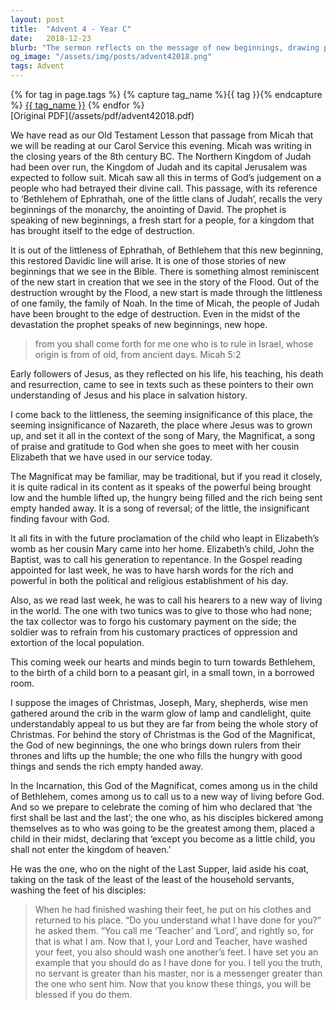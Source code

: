 ```yaml
---
layout: post
title:  "Advent 4 - Year C"
date:   2018-12-23
blurb: "The sermon reflects on the message of new beginnings, drawing parallels between the story of Noah and the prophecy of Micah. It emphasizes the significance of seemingly insignificant places like Bethlehem and Nazareth in the story of Jesus. The Magnificat, a song of reversal, is highlighted as a symbol of the humble being lifted and the powerful being brought low."
og_image: "/assets/img/posts/advent42018.png"
tags: Advent
---    
```

<div class="tag-pills">
  {% for tag in page.tags %}
    {% capture tag_name %}{{ tag }}{% endcapture %}
    <a href="{{ site.baseurl }}/tag/{{ tag_name | slugify }}" class="tag-pill">{{ tag_name }}</a>
  {% endfor %}
</div>
[Original PDF](/assets/pdf/advent42018.pdf)

We have read as our Old Testament Lesson that passage from Micah that we will be reading at our Carol Service this evening. Micah was writing in the closing years of the 8th century BC. The Northern Kingdom of Judah had been over run, the Kingdom of Judah and its capital Jerusalem was expected to follow suit. Micah saw all this in terms of God’s judgement on a people who had betrayed their divine call. This passage, with its reference to ‘Bethlehem of Ephrathah, one of the little clans of Judah’, recalls the very beginnings of the monarchy, the anointing of David. The prophet is speaking of new beginnings, a fresh start for a people, for a kingdom that has brought itself to the edge of destruction.

It is out of the littleness of Ephrathah, of Bethlehem that this new beginning, this restored Davidic line will arise. It is one of those stories of new beginnings that we see in the Bible. There is something almost reminiscent of the new start in creation that we see in the story of the Flood. Out of the destruction wrought by the Flood, a new start is made through the littleness of one family, the family of Noah. In the time of Micah, the people of Judah have been brought to the edge of destruction. Even in the midst of the devastation the prophet speaks of new beginnings, new hope.

> from you shall come forth for me
> one who is to rule in Israel,
> whose origin is from of old,
> from ancient days. Micah 5:2

Early followers of Jesus, as they reflected on his life, his teaching, his death and resurrection, came to see in texts such as these pointers to their own understanding of Jesus and his place in salvation history.

I come back to the littleness, the seeming insignificance of this place, the seeming insignificance of Nazareth, the place where Jesus was to grown up, and set it all in the context of the song of Mary, the Magnificat, a song of praise and gratitude to God when she goes to meet with her cousin Elizabeth that we have used in our service today.

The Magnificat may be familiar, may be traditional, but if you read it closely, it is quite radical in its content as it speaks of the powerful being brought low and the humble lifted up, the hungry being filled and the rich being sent empty handed away. It is a song of reversal; of the little, the insignificant finding favour with God.

It all fits in with the future proclamation of the child who leapt in Elizabeth’s womb as her cousin Mary came into her home. Elizabeth’s child, John the Baptist, was to call his generation to repentance. In the Gospel reading appointed for last week, he was to have harsh words for the rich and powerful in both the political and religious establishment of his day.

Also, as we read last week, he was to call his hearers to a new way of living in the world. The one with two tunics was to give to those who had none; the tax collector was to forgo his customary payment on the side; the soldier was to refrain from his customary practices of oppression and extortion of the local population.

This coming week our hearts and minds begin to turn towards Bethlehem, to the birth of a child born to a peasant girl, in a small town, in a borrowed room.

I suppose the images of Christmas, Joseph, Mary, shepherds, wise men gathered around the crib in the warm glow of lamp and candlelight, quite understandably appeal to us but they are far from being the whole story of Christmas. For behind the story of Christmas is the God of the Magnificat, the God of new beginnings, the one who brings down rulers from their thrones and lifts up the humble; the one who fills the hungry with good things and sends the rich empty handed away.

In the Incarnation, this God of the Magnificat, comes among us in the child of Bethlehem, comes among us to call us to a new way of living before God. And so we prepare to celebrate the coming of him who declared that ‘the first shall be last and the last’; the one who, as his disciples bickered among themselves as to who was going to be the greatest among them, placed a child in their midst, declaring that ‘except you become as a little child, you shall not enter the kingdom of heaven.’

He was the one, who on the night of the Last Supper, laid aside his coat, taking on the task of the least of the least of the household servants, washing the feet of his disciples:

> When he had finished washing their feet, he put on his clothes and returned to his place. “Do you understand what I have done for you?” he asked them. “You call me ‘Teacher’ and ‘Lord’, and rightly so, for that is what I am. Now that I, your Lord and Teacher, have washed your feet, you also should wash one another’s feet. I have set you an example that you should do as I have done for you. I tell you the truth, no servant is greater than his master, nor is a messenger greater than the one who sent him. Now that you know these things, you will be blessed if you do them.
